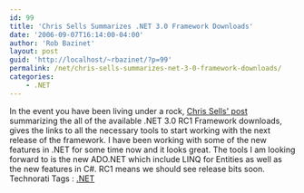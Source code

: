```yaml
---
id: 99
title: 'Chris Sells Summarizes .NET 3.0 Framework Downloads'
date: '2006-09-07T16:14:00-04:00'
author: 'Rob Bazinet'
layout: post
guid: 'http://localhost/~rbazinet/?p=99'
permalink: /net/chris-sells-summarizes-net-3-0-framework-downloads/
categories:
    - .NET
---
```


In the event you have been living under a rock, [Chris Sells' post](http://www.sellsbrothers.com/news/showTopic.aspx?ixTopic=2042) summarizing the all of the available .NET 3.0 RC1 Framework downloads, gives the links to all the necessary tools to start working with the next release of the framework. I have been working with some of the new features in .NET for some time now and it looks great. The tools I am looking forward to is the new ADO.NET which include LINQ for Entities as well as the new features in C#. RC1 means we should see release bits soon. Technorati Tags : [.NET](http://technorati.com/tag/DotNET)